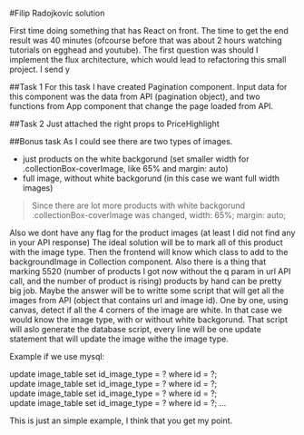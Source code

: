 #Filip Radojkovic solution

First time doing something that has React on front. The time to get the end result was 40 minutes (ofcourse before that was about 2 hours watching tutorials on egghead and youtube). The first question was should I implement the flux architecture, which would lead to refactoring this small project. I send y

##Task 1 
For this task I have created Pagination component. Input data for this component was the data from API (pagination object), and two functions from App component that change the page loaded from API.

##Task 2
Just attached the right props to PriceHighlight

##Bonus task
As I could see there are two types of images. 
* just products on the white backgorund (set smaller width for .collectionBox-coverImage, like 65% and margin: auto)
* full image, without white backgorund (in this case we want full width images)

>Since there are lot more products with white backgorund .collectionBox-coverImage was changed, width: 65%; margin: auto;

Also we dont have any flag for the product images (at least I did not find any in your API response)
The ideal solution will be to mark all of this product with the image type. Then the frontend will know which class to add to the backgroundImage in Collection component. 
Also there is a thing that marking 5520 (number of products I got now without the q param in url API call, and the number of product is rising) products by hand can be pretty big job. Maybe the answer will be to writte some script that will get all the images from API (object that contains url and image id). One by one, using canvas, detect if all the 4 corners of the image are white. In that case we would know the image type, with or without white backgorund. That script will aslo generate the database script, every line will be one update statement that will update the image withe the image type. 

Example if we use mysql:

update image_table set id_image_type = ? where id = ?;    
update image_table set id_image_type = ? where id = ?;    
update image_table set id_image_type = ? where id = ?;    
update image_table set id_image_type = ? where id = ?;
...

This is just an simple example, I think that you get my point.

